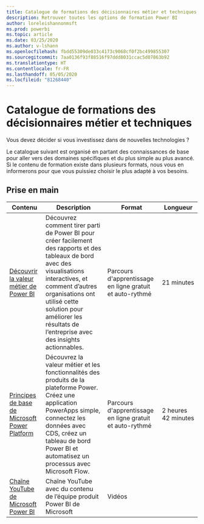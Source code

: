 ```yaml
---
title: Catalogue de formations des décisionnaires métier et techniques
description: Retrouver toutes les options de formation Power BI
author: loreleishannonmsft
ms.prod: powerbi
ms.topic: article
ms.date: 03/25/2020
ms.author: v-lshann
ms.openlocfilehash: fbdd55309de033c4173c9068cf0f2bc499855307
ms.sourcegitcommit: 7aa0136f93f88516f97ddd8031ccac5d07863b92
ms.translationtype: HT
ms.contentlocale: fr-FR
ms.lasthandoff: 05/05/2020
ms.locfileid: "81268440"
---
```

# <a name="business-and-technical-decision-makers-learning-catalog"></a>Catalogue de formations des décisionnaires métier et techniques

Vous devez décider si vous investissez dans de nouvelles technologies ? 

Le catalogue suivant est organisé en partant des connaissances de base pour aller vers des domaines spécifiques et du plus simple au plus avancé. Si le contenu de formation existe dans plusieurs formats, nous vous en informerons pour que vous puissiez choisir le plus adapté à vos besoins. 

## <a name="get-started"></a>Prise en main<a name="get-started"></a>
| Contenu  | Description  | Format  | Longueur     |
|---------------------------------------------------------------------------------------------------------------|------------------------------------------------------------------------------------------------------------------------------------------------------------------------------------------------------------------------|---------------------------------------|------------|
| [Découvrir la valeur métier de Power BI](https://docs.microsoft.com/learn/modules/introduction-power-bi/) | Découvrez comment tirer parti de Power BI pour créer facilement des rapports et des tableaux de bord avec des visualisations interactives, et comment d’autres organisations ont utilisé cette solution pour améliorer les résultats de l’entreprise avec des insights actionnables. | Parcours d'apprentissage en ligne gratuit et auto-rythmé | 21 minutes |
| [Principes de base de Microsoft Power Platform](https://docs.microsoft.com/learn/paths/power-plat-fundamentals/)      | Découvrez la valeur métier et les fonctionnalités des produits de la plateforme Power. Créez une application PowerApps simple, connectez les données avec CDS, créez un tableau de bord Power BI et automatisez un processus avec Microsoft Flow.                          | Parcours d'apprentissage en ligne gratuit et auto-rythmé | 2 heures 42 minutes  |
| [Chaîne YouTube de Microsoft Power BI](https://www.youtube.com/user/mspowerbi/videos)  | Chaîne YouTube avec du contenu de l’équipe produit Power BI de Microsoft  | Vidéos   |            |
